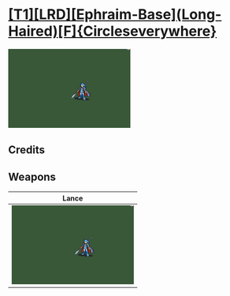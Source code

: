 # [\[T1\]\[LRD\]\[Ephraim-Base\]\(Long-Haired\)\[F\]{Circleseverywhere}](./)

<img src="./2.%20Lance/Lance_000.png" alt="[T1][LRD][Ephraim-Base](Long-Haired)[F]{Circleseverywhere} standing" />

## Credits



## Weapons


|Lance |
|  :---: |
| <img alt="Lance animation" src="./2.%20Lance/Lance.gif" /> |
